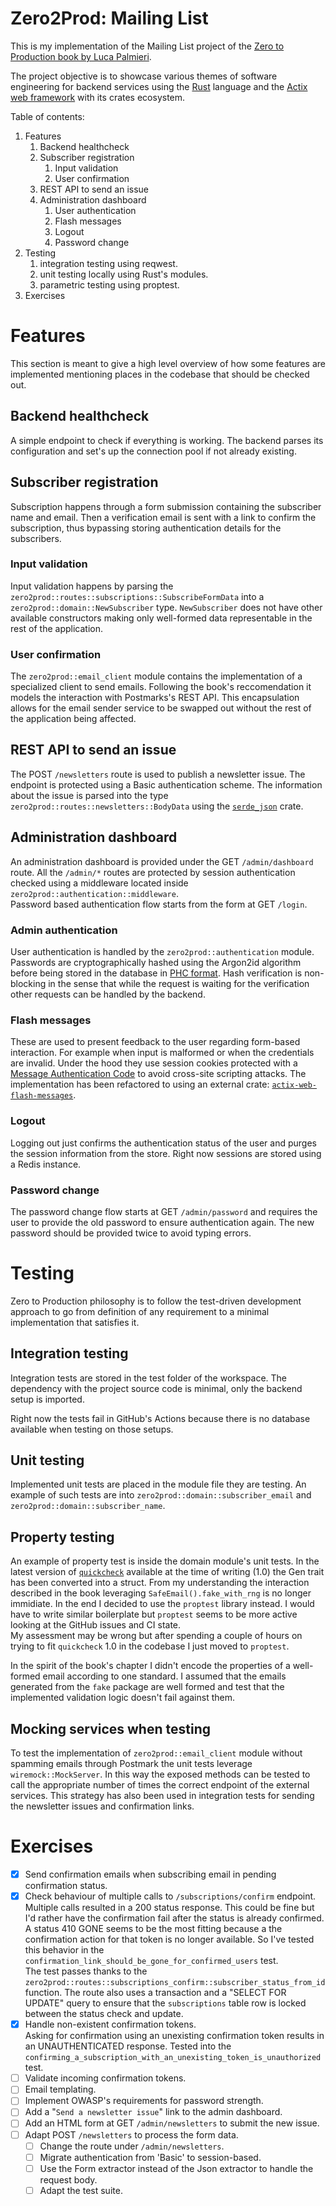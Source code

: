 # Zero2Prod: Mailing List

This is my implementation of the Mailing List project of the [Zero to Production book by Luca Palmieri](https://www.zero2prod.com/).

The project objective is to showcase various themes of software engineering for backend services using the [Rust](https://www.rust-lang.org/) language and the [Actix web framework](https://actix.rs/) with its crates ecosystem.

Table of contents:
1. Features
   1. Backend healthcheck
   2. Subscriber registration
      1. Input validation
      2. User confirmation
   3. REST API to send an issue
   4. Administration dashboard
      1. User authentication
      2. Flash messages
      3. Logout
      4. Password change
2. Testing 
   1. integration testing using reqwest.
   2. unit testing locally using Rust's modules.
   3. parametric testing using proptest.
3. Exercises

# Features
This section is meant to give a high level overview of how some features are implemented mentioning places in the codebase that should be checked out.

## Backend healthcheck
A simple endpoint to check if everything is working. The backend parses its configuration and set's up the connection pool if not already existing.

## Subscriber registration
Subscription happens through a form submission containing the subscriber name and email. Then a verification email is sent with a link to confirm the subscription, thus bypassing storing authentication details for the subscribers.

### Input validation
Input validation happens by parsing the `zero2prod::routes::subscriptions::SubscribeFormData` into a `zero2prod::domain::NewSubscriber` type. `NewSubscriber` does not have other available constructors making only well-formed data representable in the rest of the application.

### User confirmation
The `zero2prod::email_client` module contains the implementation of a specialized client to send emails. Following the book's reccomendation it models the interaction with Postmarks's REST API. This encapsulation allows for the email sender service to be swapped out without the rest of the application being affected.

## REST API to send an issue
The POST `/newsletters` route is used to publish a newsletter issue. The endpoint is protected using a Basic authentication scheme. The information about the issue is parsed into the type `zero2prod::routes::newsletters::BodyData` using the [`serde_json`](https://crates.io/crates/serde_json) crate. 

## Administration dashboard
An administration dashboard is provided under the GET `/admin/dashboard` route.
All the `/admin/*` routes are protected by session authentication checked using a middleware located inside `zero2prod::authentication::middleware`.  
Password based authentication flow starts from the form at GET `/login`.

### Admin authentication
User authentication is handled by the `zero2prod::authentication` module. Passwords are cryptographically hashed using the Argon2id algorithm before being stored in the database in [PHC format](https://github.com/P-H-C/phc-string-format/blob/master/phc-sf-spec.md).
Hash verification is non-blocking in the sense that while the request is waiting for the verification other requests can be handled by the backend.

### Flash messages
These are used to present feedback to the user regarding form-based interaction. For example when input is malformed or when the credentials are invalid. Under the hood they use session cookies protected with a [Message Authentication Code](https://en.wikipedia.org/wiki/Message_authentication_code) to avoid cross-site scripting attacks. The implementation has been refactored to using an external crate: [`actix-web-flash-messages`](https://crates.io/crates/actix-web-flash-messages).

### Logout
Logging out just confirms the authentication status of the user and purges the session information from the store. Right now sessions are stored using a Redis instance.

### Password change
The password change flow starts at GET `/admin/password` and requires the user to provide the old password to ensure authentication again. The new password should be provided twice to avoid typing errors.

# Testing
Zero to Production philosophy is to follow the test-driven development approach to go from definition of any requirement to a minimal implementation that satisfies it.  

## Integration testing
Integration tests are stored in the test folder of the workspace.
The dependency with the project source code is minimal, only the backend setup is imported.

Right now the tests fail in GitHub's Actions because there is no database available when testing on those setups.

## Unit testing
Implemented unit tests are placed in the module file they are testing. An example of such tests are into `zero2prod::domain::subscriber_email` and `zero2prod::domain::subscriber_name`.

## Property testing
An example of property test is inside the domain module's unit tests. In the latest version of [`quickcheck`](https://crates.io/crates/quickcheck) available at the time of writing (1.0) the Gen trait has been converted into a struct.  From my understanding the interaction described in the book leveraging `SafeEmail().fake_with_rng` is no longer immidiate.
In the end I decided to use the `proptest` library instead. I would have to write similar boilerplate but `proptest` seems to be more active looking at the GitHub issues and CI state.  
My assessment may be wrong but after spending a couple of hours on trying to fit `quickcheck` 1.0 in the codebase I just moved to `proptest`. 

In the spirit of the book's chapter I didn't encode the properties of a well-formed email according to one standard. I assumed that the emails generated from the `fake` package are well formed and test that the implemented validation logic doesn't fail against them.

## Mocking services when testing
To test the implementation of `zero2prod::email_client` module without spamming emails through Postmark the unit tests leverage `wiremock::MockServer`. 
In this way the exposed methods can be tested to call the appropriate number of times the correct endpoint of the external services. This strategy has also been used in integration tests for sending the newsletter issues and confirmation links.

# Exercises
- [x] Send confirmation emails when subscribing email in pending confirmation status.
- [x] Check behaviour of multiple calls to `/subscriptions/confirm` endpoint.  
Multiple calls resulted in a 200 status response. This could be fine but I'd rather have the confirmation fail after the status is already confirmed. A status 410 GONE seems to be the most fitting because a the confirmation action for that token is no longer available. So I've tested this behavior in the `confirmation_link_should_be_gone_for_confirmed_users` test.  
The test passes thanks to the `zero2prod::routes::subscriptions_confirm::subscriber_status_from_id` function. The route also uses a transaction and a "SELECT FOR UPDATE" query to ensure that the `subscriptions` table row is locked between the status check and update.   
- [x] Handle non-existent confirmation tokens.  
Asking for confirmation using an unexisting confirmation token results in an UNAUTHENTICATED response. Tested into the `confirming_a_subscription_with_an_unexisting_token_is_unauthorized` test.
- [ ] Validate incoming confirmation tokens.
- [ ] Email templating.
- [ ] Implement OWASP's requirements for password strength.
- [ ] Add a "`Send a newsletter issue`" link to the admin dashboard.
- [ ] Add an HTML form at GET `/admin/newsletters` to submit the new issue.
- [ ] Adapt POST `/newsletters` to process the form data.
  - [ ] Change the route under `/admin/newsletters`.
  - [ ] Migrate authentication from 'Basic' to session-based.
  - [ ] Use the Form extractor instead of the Json extractor to handle the request body.
  - [ ] Adapt the test suite.